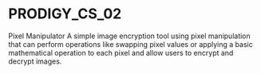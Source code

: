 # PRODIGY_CS_02
Pixel Manipulator
A simple image encryption tool using pixel manipulation that can perform operations like swapping pixel values or applying a basic mathematical operation to each pixel and allow users to encrypt and decrypt images.
